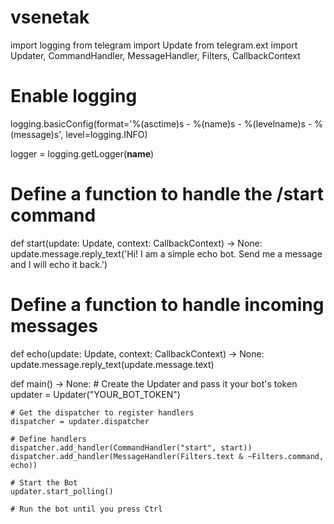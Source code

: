 # vsenetak
import logging
from telegram import Update
from telegram.ext import Updater, CommandHandler, MessageHandler, Filters, CallbackContext

# Enable logging
logging.basicConfig(format='%(asctime)s - %(name)s - %(levelname)s - %(message)s', level=logging.INFO)

logger = logging.getLogger(__name__)

# Define a function to handle the /start command
def start(update: Update, context: CallbackContext) -> None:
    update.message.reply_text('Hi! I am a simple echo bot. Send me a message and I will echo it back.')

# Define a function to handle incoming messages
def echo(update: Update, context: CallbackContext) -> None:
    update.message.reply_text(update.message.text)

def main() -> None:
    # Create the Updater and pass it your bot's token
    updater = Updater("YOUR_BOT_TOKEN")

    # Get the dispatcher to register handlers
    dispatcher = updater.dispatcher

    # Define handlers
    dispatcher.add_handler(CommandHandler("start", start))
    dispatcher.add_handler(MessageHandler(Filters.text & ~Filters.command, echo))

    # Start the Bot
    updater.start_polling()

    # Run the bot until you press Ctrl
